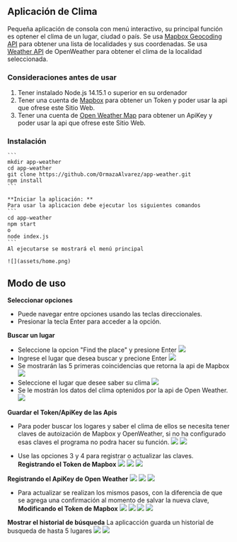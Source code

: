 ## Aplicación de Clima 

Pequeña aplicación de consola con menú interactivo, su principal función es optener el clima de un lugar, ciudad o país.
Se usa [Mapbox Geocoding API](https://docs.mapbox.com/api/search/geocoding/) para obtener una lista de localidades y sus coordenadas.
Se usa [Weather API](https://openweathermap.org/api) de OpenWeather para obtener el clima de la localidad seleccionada.


### Consideraciones antes de usar

1.  Tener instalado Node.js 14.15.1 o superior en su ordenador
2.  Tener una cuenta de [Mapbox](https://account.mapbox.com/auth/signup/) para obtener un Token y poder usar la api que ofrese este Sitio Web.
3.  Tener una cuenta de [Open Weather Map](https://openweathermap.org/api) para obtener un ApiKey y poder usar la api que ofrese este Sitio Web.
    
### Instalación
    ```
    mkdir app-weather
    cd app-weather
    git clone https://github.com/OrmazaAlvarez/app-weather.git
    npm install
    ```

    **Iniciar la aplicación: **
    Para usar la aplicacion debe ejecutar los siguientes comandos
    ```
    cd app-weather
    npm start
    o
    node index.js
    ```
    Al ejecutarse se mostrará el menú principal

    ![](assets/home.png)

## Modo de uso
**Seleccionar opciones**
  * Puede navegar entre opciones usando las teclas direccionales.
  * Presionar la tecla Enter para acceder a la opción.

**Buscar un lugar**
  * Seleccione la opcion "Find the place" y presione Enter
  ![](assets/home.png)
  * Ingrese el lugar que desea buscar y precione Enter
  ![](assets/inputPlace.png)
  * Se mostrarán las 5 primeras coincidencias que retorna la api de Mapbox
  ![](assets/resultFind.png)
  * Seleccione el lugar que desee saber su clima
  ![](assets/selectPlace.png)
  * Se le mostrán los datos del clima optenidos por la api de Open Weather.
  ![](assets/dataWeather.png)

**Guardar el Token/ApiKey de las Apis**
  
  * Para poder buscar los logares y saber el clima de ellos se necesita tener claves de autoización de Mapbox y OpenWeather, si no ha configurado esas claves el programa no podra hacer su función.
  ![](assets/noMaxboxToken.png)
  ![](assets/noOpenWeather.png)
  
  * Use las opciones 3 y 4 para registrar o actualizar las claves.
  **Registrando el Token de Mapbox**
  ![](assets/selectSaveMapbox.png)
  ![](assets/inputMapboxToken.png)
  ![](assets/savedMapboxToken.png)

**Registrando el ApiKey de Open Weather**
  ![](assets/selectSaveOpenWeather.png)
  ![](assets/inputApiKeyOpenWeather.png)
  ![](assets/savedApiKeyOpenWeather.png)

  * Para actualizar se realizan los mismos pasos, con la diferencia de que se agrega una confirmación al momento de salvar la nueva clave,
**Modificando el Token de Mapbox**
  ![](assets/selectSaveMapbox.png)
  ![](assets/inputMapboxToken.png)
  ![](assets/confirmSavedToken.png)
  ![](assets/updatedTokenMapbox.png)

**Mostrar el historial de búsqueda**
  La aplicacción guarda un historial de busqueda de hasta 5 lugares
  ![](assets/selectHistory.png)
  ![](assets/showHistory.png)
  
